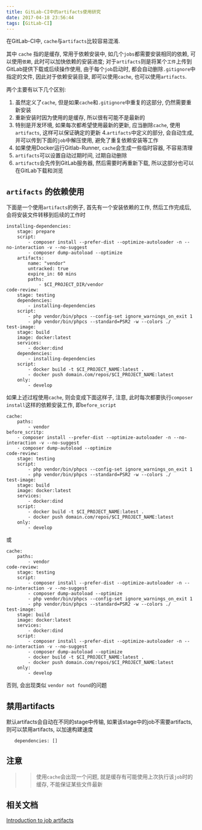 ```yaml
---
title: GitLab-CI中的artifacts使用研究
date: 2017-04-18 23:56:44
tags: [GitLab-CI]
---
```


在GitLab-CI中, `cache`与`artifacts`比较容易混淆.

其中 `cache` 指的是缓存, 常用于依赖安装中, 如几个`jobs`都需要安装相同的依赖, 可以使用`依赖`, 此时可以加快依赖的安装进度;
对于`artifacts`则是将某个`工件`上传到GitLab提供下载或后续操作使用, 由于每个`job`启动时, 都会自动删除`.gitignore`中指定的文件, 因此对于依赖安装目录, 即可以使用`cache`, 也可以使用`artifacts`.

两个主要有以下几个区别:

1. 虽然定义了`cache`, 但是如果`cache`和`.gitignore`中重复的这部分, 仍然需要重新安装
2. 重新安装时因为使用的是缓存, 所以很有可能不是最新的
3. 特别是开发环境, 如果每次都希望使用最新的更新, 应当删除`cache`, 使用`artifacts`, 这样可以保证确定的更新
4.`artifacts`中定义的部分, 会自动生成, 并可以传到下面的`job`中解压使用, 避免了重复依赖安装等工作
5. 如果使用Docker运行Gitlab-Runner, `cache`会生成一些临时容器, 不容易清理
6. `artifacts`可以设置自动过期时间, 过期自动删除
7. `artifacts`会先传到GitLab服务器, 然后需要时再重新下载, 所以这部分也可以在GitLab下载和浏览

## `artifacts` 的依赖使用

下面是一个使用`artifacts`的例子, 首先有一个安装依赖的工作, 然后工作完成后, 会将安装文件转移到后续的工作时

```
installing-dependencies:
    stage: prepare
    script:
        - composer install --prefer-dist --optimize-autoloader -n --no-interaction -v --no-suggest
        - composer dump-autoload --optimize
    artifacts:
        name: "vendor"
        untracked: true
        expire_in: 60 mins
        paths:
            - $CI_PROJECT_DIR/vendor    
code-review:
    stage: testing
    dependencies:
        - installing-dependencies
    script:
        - php vendor/bin/phpcs --config-set ignore_warnings_on_exit 1
        - php vendor/bin/phpcs --standard=PSR2 -w --colors ./
test-image:
    stage: build
    image: docker:latest
    services:
        - docker:dind
    dependencies:
        - installing-dependencies
    script:        
        - docker build -t $CI_PROJECT_NAME:latest .
        - docker push domain.com/repos/$CI_PROJECT_NAME:latest
    only:
        - develop    
```

如果上述过程使用`cache`, 则会变成下面这样子, 注意, 此时每次都要执行`composer install`这样的依赖安装工作, 即`before_script`

```
cache:
    paths:
        - vendor
before_scritp:    
    - composer install --prefer-dist --optimize-autoloader -n --no-interaction -v --no-suggest
    - composer dump-autoload --optimize    
code-review:
    stage: testing    
    script:
        - php vendor/bin/phpcs --config-set ignore_warnings_on_exit 1
        - php vendor/bin/phpcs --standard=PSR2 -w --colors ./
test-image:
    stage: build
    image: docker:latest
    services:
        - docker:dind    
    script:        
        - docker build -t $CI_PROJECT_NAME:latest .
        - docker push domain.com/repos/$CI_PROJECT_NAME:latest
    only:
        - develop    
```

或


```
cache:
    paths:
        - vendor
code-review:
    stage: testing    
    script:    
        - composer install --prefer-dist --optimize-autoloader -n --no-interaction -v --no-suggest
        - composer dump-autoload --optimize     
        - php vendor/bin/phpcs --config-set ignore_warnings_on_exit 1
        - php vendor/bin/phpcs --standard=PSR2 -w --colors ./
test-image:
    stage: build
    image: docker:latest
    services:
        - docker:dind    
    script:        
        - composer install --prefer-dist --optimize-autoloader -n --no-interaction -v --no-suggest
        - composer dump-autoload --optimize      
        - docker build -t $CI_PROJECT_NAME:latest .
        - docker push domain.com/repos/$CI_PROJECT_NAME:latest
    only:
        - develop    
```
否则, 会出现类似 `vendor not found`的问题

## 禁用artifacts

  默认artifacts会自动在不同的stage中传输, 如果该stage中的job不需要artifacts, 则可以禁用artifacts, 以加速构建速度
  
  ```
     dependencies: []
  
  ```

## 注意

>> 使用`cache`会出现一个问题, 就是缓存有可能使用上次执行该`job`时的缓存, 不能保证某些文件最新


## 相关文档

[Introduction to job artifacts](https://docs.gitlab.com/ce/user/project/pipelines/job_artifacts.html)